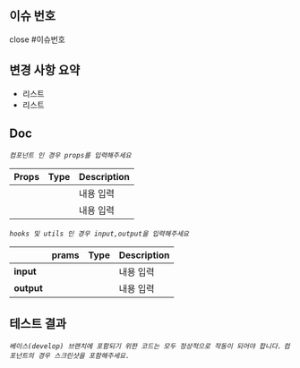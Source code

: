 ## 이슈 번호

close #이슈번호

## 변경 사항 요약

- 리스트
- 리스트

## Doc

_`컴포넌트 인 경우 props를 입력해주세요`_

| **Props** | **Type** | **Description** |
| --------- | -------- | --------------- |
| `  `      | `  `     | 내용 입력       |
| `  `      | `  `     | 내용 입력       |

_`hooks 및 utils 인 경우 input,output을 입력해주세요`_

|            | **prams** | **Type** | **Description** |
| ---------- | --------- | -------- | --------------- |
| **input**  | `  `      | `  `     | 내용 입력       |
| **output** | `  `      | `  `     | 내용 입력       |

## 테스트 결과

_`베이스(develop) 브랜치에 포함되기 위한 코드는 모두 정상적으로 작동이 되어야 합니다.`_
_`컴포넌트의 경우 스크린샷을 포함해주세요.`_
